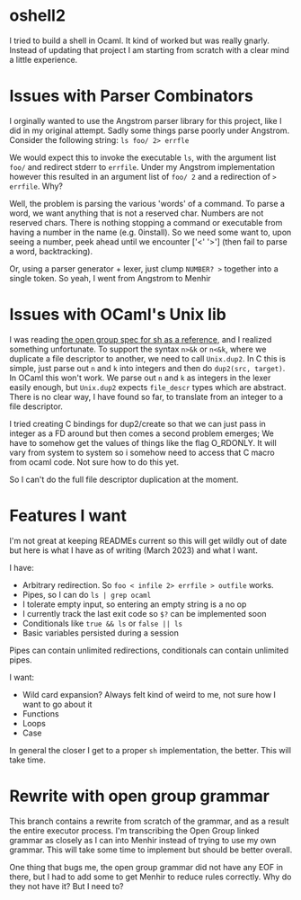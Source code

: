 # oshell2

I tried to build a shell in Ocaml. It kind of worked but was really gnarly.
Instead of updating that project I am starting from scratch with a clear mind a little experience.

# Issues with Parser Combinators

I orginally wanted to use the Angstrom parser library for this project, like I did in my original attempt.
Sadly some things parse poorly under Angstrom.
Consider the following string:
`ls foo/ 2> errfle`

We would expect this to invoke the executable `ls`, with the argument list `foo/` and redirect stderr to `errfile`.
Under my Angstrom implementation however this resulted in an argument list of `foo/ 2` and a redirection of `> errfile`.
Why?

Well, the problem is parsing the various 'words' of a command. To parse a word, we want anything that is not a reserved 
char. Numbers are not reserved chars. There is nothing stopping a command or executable from having a number in the name (e.g. 0install). So we need some want to, upon seeing a number, peek ahead until we encounter ['<' '>'] (then fail to parse a word, backtracking). 

Or, using a parser generator + lexer, just clump `NUMBER? >` together into a single token. So yeah, I went from Angstrom to Menhir

# Issues with OCaml's Unix lib

I was reading [the open group spec for sh as a reference](https://pubs.opengroup.org/onlinepubs/9699919799/utilities/V3_chap02.html#tag_18_07), and I realized something unfortunate. To support the syntax `n>&k` or `n<&k`, where we
duplicate a file descriptor to another, we need to call `Unix.dup2`. In C this is simple, just parse out `n` and `k`
into integers and then do `dup2(src, target)`. In OCaml this won't work. We parse out `n` and `k` as integers in the lexer easily enough, but `Unix.dup2` expects `file_descr` types which are abstract. There is no clear way, I have found so far, to translate from an integer to a file descriptor. 

I tried creating C bindings for dup2/create so that we can just pass in integer as a FD around but then comes a second problem emerges; We have to somehow get the values of things like the flag O_RDONLY. It will vary from system to system
so i somehow need to access that C macro from ocaml code. Not sure how to do this yet.

So I can't do the full file descriptor duplication at the moment.

# Features I want

I'm not great at keeping READMEs current so this will get wildly out of date but here is what I have as of writing (March 2023) and what I want.

I have:
- Arbitrary redirection. So `foo < infile 2> errfile > outfile` works.
- Pipes, so I can do `ls | grep ocaml `
- I tolerate empty input, so entering an empty string is a no op
- I currently track the last exit code so `$?` can be implemented soon
- Conditionals like `true && ls` or `false || ls`
- Basic variables persisted during a session

Pipes can contain unlimited redirections, conditionals can contain unlimited pipes.

I want:
- Wild card expansion? Always felt kind of weird to me, not sure how I want to go about it
- Functions
- Loops
- Case

In general the closer I get to a proper `sh` implementation, the better. This will take time.

# Rewrite with open group grammar

This branch contains a rewrite from scratch of the grammar, and as a result the entire executor process.
I'm transcribing the Open Group linked grammar as closely as I can into Menhir instead of trying to use my own grammar.
This will take some time to implement but should be better overall.

One thing that bugs me, the open group grammar did not have any EOF in there, but I had to add some to get Menhir to reduce rules correctly.
Why do they not have it? But I need to?